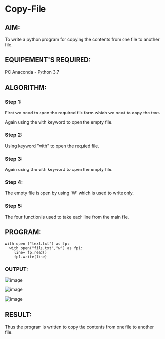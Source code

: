 # Copy-File
## AIM:
To write a python program for copying the contents from one file to another file.
## EQUIPEMENT'S REQUIRED: 
PC
Anaconda - Python 3.7
## ALGORITHM: 
### Step 1:
First we need to open the required file form which we need to copy the text.

Again using the with keyword to open the empty file.

### Step 2:
Using keyword "with" to open the requied file.

### Step 3:
Again using the with keyword to open the empty file.

### Step 4:
The empty file is open by using 'W' which is used to write only.

### Step 5:
The four function is used to take each line from the main file.
## PROGRAM:
```
with open ("text.txt") as fp:
  with open("file.txt","w") as fp1:
    line= fp.read()
    fp1.write(line)
```

### OUTPUT:
![image](https://github.com/PreethiS647/Copy-File/assets/147313372/e84ab2ab-3c40-45ae-a4fc-73aab8e48e9e)

![image](https://github.com/PreethiS647/Copy-File/assets/147313372/6967e472-42c9-40b8-9ba7-d660af02e3aa)

![image](https://github.com/PreethiS647/Copy-File/assets/147313372/5a43d751-e1db-44fb-8178-bfe5cadd4354)





## RESULT:
Thus the program is written to copy the contents from one file to another file.
